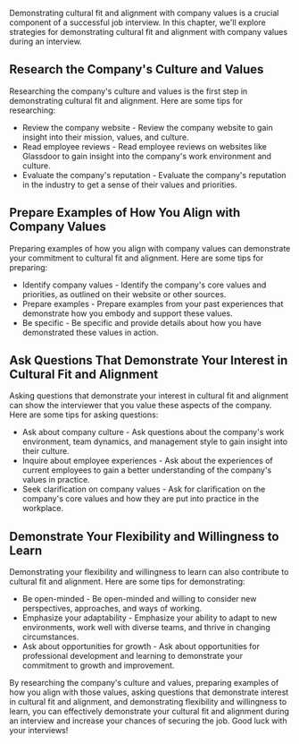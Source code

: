 
Demonstrating cultural fit and alignment with company values is a crucial component of a successful job interview. In this chapter, we'll explore strategies for demonstrating cultural fit and alignment with company values during an interview.

Research the Company's Culture and Values
-----------------------------------------

Researching the company's culture and values is the first step in demonstrating cultural fit and alignment. Here are some tips for researching:

* Review the company website - Review the company website to gain insight into their mission, values, and culture.
* Read employee reviews - Read employee reviews on websites like Glassdoor to gain insight into the company's work environment and culture.
* Evaluate the company's reputation - Evaluate the company's reputation in the industry to get a sense of their values and priorities.

Prepare Examples of How You Align with Company Values
-----------------------------------------------------

Preparing examples of how you align with company values can demonstrate your commitment to cultural fit and alignment. Here are some tips for preparing:

* Identify company values - Identify the company's core values and priorities, as outlined on their website or other sources.
* Prepare examples - Prepare examples from your past experiences that demonstrate how you embody and support these values.
* Be specific - Be specific and provide details about how you have demonstrated these values in action.

Ask Questions That Demonstrate Your Interest in Cultural Fit and Alignment
--------------------------------------------------------------------------

Asking questions that demonstrate your interest in cultural fit and alignment can show the interviewer that you value these aspects of the company. Here are some tips for asking questions:

* Ask about company culture - Ask questions about the company's work environment, team dynamics, and management style to gain insight into their culture.
* Inquire about employee experiences - Ask about the experiences of current employees to gain a better understanding of the company's values in practice.
* Seek clarification on company values - Ask for clarification on the company's core values and how they are put into practice in the workplace.

Demonstrate Your Flexibility and Willingness to Learn
-----------------------------------------------------

Demonstrating your flexibility and willingness to learn can also contribute to cultural fit and alignment. Here are some tips for demonstrating:

* Be open-minded - Be open-minded and willing to consider new perspectives, approaches, and ways of working.
* Emphasize your adaptability - Emphasize your ability to adapt to new environments, work well with diverse teams, and thrive in changing circumstances.
* Ask about opportunities for growth - Ask about opportunities for professional development and learning to demonstrate your commitment to growth and improvement.

By researching the company's culture and values, preparing examples of how you align with those values, asking questions that demonstrate interest in cultural fit and alignment, and demonstrating flexibility and willingness to learn, you can effectively demonstrate your cultural fit and alignment during an interview and increase your chances of securing the job. Good luck with your interviews!
